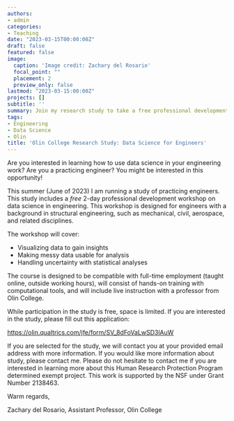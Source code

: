```yaml
---
authors:
- admin
categories:
- Teaching
date: "2023-03-15T00:00:00Z"
draft: false
featured: false
image:
  caption: 'Image credit: Zachary del Rosario'
  focal_point: ""
  placement: 2
  preview_only: false
lastmod: "2023-03-15:00:00Z"
projects: []
subtitle: ''
summary: Join my research study to take a free professional development course on data science for engineers!
tags:
- Engineering
- Data Science
- Olin
title: 'Olin College Research Study: Data Science for Engineers'
---
```


Are you interested in learning how to use data science in your engineering work? Are you a practicing engineer? You might be interested in this opportunity!

This summer (June of 2023) I am running a study of practicing engineers. This study includes a *free* 2-day professional development workshop on data science in engineering. This workshop is designed for engineers with a background in structural engineering, such as mechanical, civil, aerospace, and related disciplines.

The workshop will cover:

- Visualizing data to gain insights
- Making messy data usable for analysis
- Handling uncertainty with statistical analyses

The course is designed to be compatible with full-time employment (taught online, outside working hours), will consist of hands-on training with computational tools, and will include live instruction with a professor from Olin College.

While participation in the study is free, space is limited. If you are interested in the study, please fill out this application:

  https://olin.qualtrics.com/jfe/form/SV_8dFoVaLwSD3lAuW

If you are selected for the study, we will contact you at your provided email address with more information. If you would like more information about study, please contact me. Please do not hesitate to contact me if you are interested in learning more about this Human Research Protection Program determined exempt project. This work is supported by the NSF under Grant Number 2138463.

Warm regards,

Zachary del Rosario, Assistant Professor, Olin College
